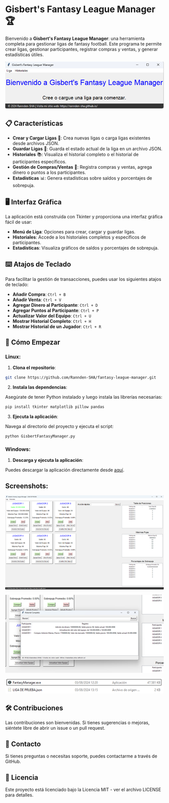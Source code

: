 # Gisbert's Fantasy League Manager 🏆

Bienvenido a **Gisbert's Fantasy League Manager**: una herramienta completa para gestionar ligas de fantasy football. Este programa te permite crear ligas, gestionar participantes, registrar compras y ventas, y generar estadísticas útiles.

![INTRO](https://github.com/Rannden-SHA/GisbertFantasyManager/blob/main/Screenshots/Intro_screen.png)

## 📋 Características

- **Crear y Cargar Ligas** 🏈: Crea nuevas ligas o carga ligas existentes desde archivos JSON.
- **Guardar Ligas** 💾: Guarda el estado actual de la liga en un archivo JSON.
- **Historiales** 📚: Visualiza el historial completo o el historial de participantes específicos.
- **Gestión de Compras/Ventas** 💸: Registra compras y ventas, agrega dinero o puntos a los participantes.
- **Estadísticas** 📊: Genera estadísticas sobre saldos y porcentajes de sobrepuja.

## 🖥️ Interfaz Gráfica

La aplicación está construida con Tkinter y proporciona una interfaz gráfica fácil de usar:

- **Menú de Liga**: Opciones para crear, cargar y guardar ligas.
- **Historiales**: Accede a los historiales completos y específicos de participantes.
- **Estadísticas**: Visualiza gráficos de saldos y porcentajes de sobrepuja.

## ⌨️ Atajos de Teclado

Para facilitar la gestión de transacciones, puedes usar los siguientes atajos de teclado:

- **Añadir Compra**: `Ctrl + B`
- **Añadir Venta**: `Ctrl + V`
- **Agregar Dinero al Participante**: `Ctrl + D`
- **Agregar Puntos al Participante**: `Ctrl + P`
- **Actualizar Valor del Equipo**: `Ctrl + U`
- **Mostrar Historial Completo**: `Ctrl + H`
- **Mostrar Historial de un Jugador**: `Ctrl + R`

## 🚀 Cómo Empezar

### Linux:

   1. **Clona el repositorio**:

   ```bash
   git clone https://github.com/Rannden-SHA/fantasy-league-manager.git
   ```
   2. **Instala las dependencias**:

  Asegúrate de tener Python instalado y luego instala las librerías necesarias:

   ```bash
   pip install tkinter matplotlib pillow pandas
   ```
   3. **Ejecuta la aplicación**:

   Navega al directorio del proyecto y ejecuta el script:

   ```bash
   python GisbertFantasyManager.py
   ```

### Windows:

1. **Descarga y ejecuta la aplicación**:

Puedes descargar la aplicación directamente desde [aquí](https://www.dropbox.com/scl/fi/6zbkymfteteaxcfspws1i/GisbertFantasyManager.exe?rlkey=7wsfvv4mxj8k6nf8h9zjfokth&st=97nliqfs&dl=0).

## Screenshots:

![MAIN](https://github.com/Rannden-SHA/GisbertFantasyManager/blob/main/Screenshots/Main_Screen.png)

![HISTORY](https://github.com/Rannden-SHA/GisbertFantasyManager/blob/main/Screenshots/Historial_Screen.png)

![FILES](https://github.com/Rannden-SHA/GisbertFantasyManager/blob/main/Screenshots/Archivos_Screen.png)

## 🛠️ Contribuciones

Las contribuciones son bienvenidas. Si tienes sugerencias o mejoras, siéntete libre de abrir un issue o un pull request.

## 💬 Contacto

Si tienes preguntas o necesitas soporte, puedes contactarme a través de GitHub.

## 📝 Licencia

Este proyecto está licenciado bajo la Licencia MIT - ver el archivo LICENSE para detalles.
